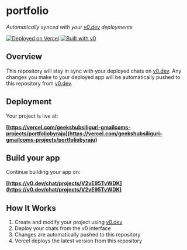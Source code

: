 # portfolio

*Automatically synced with your [v0.dev](https://v0.dev) deployments*

[![Deployed on Vercel](https://img.shields.io/badge/Deployed%20on-Vercel-black?style=for-the-badge&logo=vercel)](https://vercel.com/geekshubsiliguri-gmailcoms-projects/portfoliobyraju)
[![Built with v0](https://img.shields.io/badge/Built%20with-v0.dev-black?style=for-the-badge)](https://v0.dev/chat/projects/V2vE95TvWDK)

## Overview

This repository will stay in sync with your deployed chats on [v0.dev](https://v0.dev).
Any changes you make to your deployed app will be automatically pushed to this repository from [v0.dev](https://v0.dev).

## Deployment

Your project is live at:

**[https://vercel.com/geekshubsiliguri-gmailcoms-projects/portfoliobyraju](https://vercel.com/geekshubsiliguri-gmailcoms-projects/portfoliobyraju)**

## Build your app

Continue building your app on:

**[https://v0.dev/chat/projects/V2vE95TvWDK](https://v0.dev/chat/projects/V2vE95TvWDK)**

## How It Works

1. Create and modify your project using [v0.dev](https://v0.dev)
2. Deploy your chats from the v0 interface
3. Changes are automatically pushed to this repository
4. Vercel deploys the latest version from this repository
